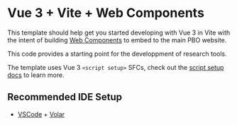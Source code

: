# Vue 3 + Vite + Web Components

This template should help get you started developing with Vue 3 in Vite with the intent of building [Web Components](https://developer.mozilla.org/en-US/docs/Web/Web_Components) to embed to the main PBO website. 

This code provides a starting point for the developpment of research tools.

The template uses Vue 3 `<script setup>` SFCs, check out the [script setup docs](https://v3.vuejs.org/api/sfc-script-setup.html#sfc-script-setup) to learn more.

## Recommended IDE Setup

- [VSCode](https://code.visualstudio.com/) + [Volar](https://marketplace.visualstudio.com/items?itemName=johnsoncodehk.volar)